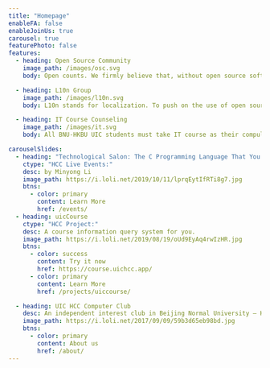```yaml
---
title: "Homepage"
enableFA: false
enableJoinUs: true
carousel: true
featurePhoto: false
features:
  - heading: Open Source Community
    image_path: /images/osc.svg
    body: Open counts. We firmly believe that, without open source software and copyleft works, technology today would not be so developed; there would not be our club too. Hence, we decide to share all our work, alongwith the spirit of open source and creative common, to all of our teachers and students, as well as the society.

  - heading: L10n Group
    image_path: /images/l10n.svg
    body: L10n stands for localization. To push on the use of open source software, it is important to make them first available in people's mother tongue. L10n is also the easiest way to contribute to Free and Open Source Software (F/OSS)—you don't even need to know how to code! You are more than welcomed to join us!

  - heading: IT Course Counseling
    image_path: /images/it.svg
    body: All BNU-HKBU UIC students must take IT course as their compulsory course. To help students grasp IT techniques—modern, essential knowledge, we have set up tutoring classes for those who have difficulties understanding IT things. We sincerely hope that no one will fail this course, because IT is the future, and you are too.

carouselSlides:
  - heading: "Technological Salon: The C Programming Language That You Don’t Know"
    ctype: "HCC Live Events:"
    desc: by Minyong Li
    image_path: https://i.loli.net/2019/10/11/lprqEytIfRTi8g7.jpg
    btns:
      - color: primary
        content: Learn More
        href: /events/
  - heading: uicCourse
    ctype: "HCC Project:"
    desc: A course information query system for you.
    image_path: https://i.loli.net/2019/08/19/oUd9EyAq4rwIzHR.jpg
    btns:
      - color: success
        content: Try it now
        href: https://course.uichcc.app/
      - color: primary
        content: Learn More
        href: /projects/uiccourse/

  - heading: UIC HCC Computer Club
    desc: An independent interest club in Beijing Normal University – Hong Kong Baptist University United International College.
    image_path: https://i.loli.net/2017/09/09/59b3d65eb98bd.jpg
    btns:
      - color: primary
        content: About us
        href: /about/
---
```

